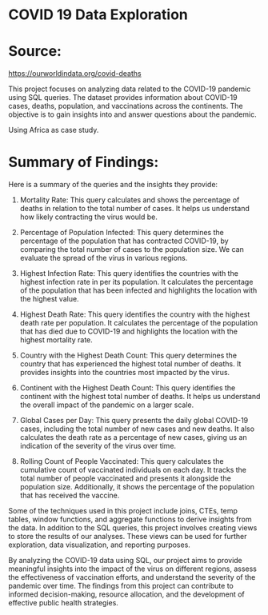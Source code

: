 # COVID 19 Data Exploration

# Source:
https://ourworldindata.org/covid-deaths

This project focuses on analyzing data related to the COVID-19 pandemic using SQL queries. 
The dataset provides information about COVID-19 cases, deaths, population, and vaccinations across the continents. The objective is to gain insights into and answer questions about the pandemic.

Using Africa as case study.

# Summary of Findings:
Here is a summary of the queries and the insights they provide:

1. Mortality Rate: This query calculates and shows the percentage of deaths in relation to the total number of cases. It helps us understand how likely contracting the virus would be.

1. Percentage of Population Infected: This query determines the percentage of the population that has contracted COVID-19, by comparing the total number of cases to the population size. We can evaluate the spread of the virus in various regions.

3. Highest Infection Rate: This query identifies the countries with the highest infection rate in per its population. It calculates the percentage of the population that has been infected and highlights the location with the highest value.

4. Highest Death Rate: This query identifies the country with the highest death rate per population. It calculates the percentage of the population that has died due to COVID-19 and highlights the location with the highest mortality rate.

5. Country with the Highest Death Count: This query determines the country that has experienced the highest total number of deaths. It provides insights into the countries most impacted by the virus.

6. Continent with the Highest Death Count: This query identifies the continent with the highest total number of deaths. It helps us understand the overall impact of the pandemic on a larger scale.

7. Global Cases per Day: This query presents the daily global COVID-19 cases, including the total number of new cases and new deaths. It also calculates the death rate as a percentage of new cases, giving us an indication of the severity of the virus over time.

8. Rolling Count of People Vaccinated: This query calculates the cumulative count of vaccinated individuals on each day. It tracks the total number of people vaccinated and presents it alongside the population size. Additionally, it shows the percentage of the population that has received the vaccine.

Some of the techniques used in this project include joins, CTEs, temp tables, window functions, and aggregate functions to derive insights from the data. In addition to the SQL queries, this project involves creating views to store the results of our analyses. These views can be used for further exploration, data visualization, and reporting purposes.

By analyzing the COVID-19 data using SQL, our project aims to provide meaningful insights into the impact of the virus on different regions, assess the effectiveness of vaccination efforts, and understand the severity of the pandemic over time. The findings from this project can contribute to informed decision-making, resource allocation, and the development of effective public health strategies.
